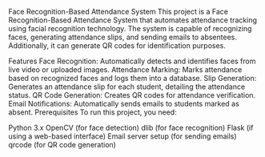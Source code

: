 Face Recognition-Based Attendance System
This project is a Face Recognition-Based Attendance System that automates attendance tracking using facial recognition technology. The system is capable of recognizing faces, generating attendance slips, and sending emails to absentees. Additionally, it can generate QR codes for identification purposes.

Features
Face Recognition: Automatically detects and identifies faces from live video or uploaded images.
Attendance Marking: Marks attendance based on recognized faces and logs them into a database.
Slip Generation: Generates an attendance slip for each student, detailing the attendance status.
QR Code Generation: Creates QR codes for attendance verification.
Email Notifications: Automatically sends emails to students marked as absent.
Prerequisites
To run this project, you need:

Python 3.x
OpenCV (for face detection)
dlib (for face recognition)
Flask (if using a web-based interface)
Email server setup (for sending emails)
qrcode (for QR code generation)
